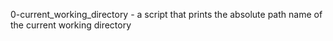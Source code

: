 0-current_working_directory -  a script that prints the absolute path name of the current working directory